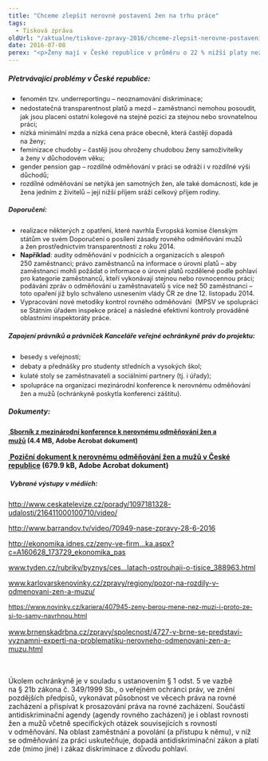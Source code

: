 ```yaml
---
title: "Chceme zlepšit nerovné postavení žen na trhu práce"
tags:
  - Tisková zpráva
oldUrl: "/aktualne/tiskove-zpravy-2016/chceme-zlepsit-nerovne-postaveni-zen-na-trhu-prace"
date: 2016-07-08
perex: "<p>Ženy mají v České republice v průměru o 22 % nižší platy než muži. Tento fakt je dlouhodobě znám a je také dlouhodobě přehlížen. Nejen z tohoto důvodu se Kancelář veřejné ochránkyně práv zapojila – spolu s Genderovým informačním centrem NORA – do projektu „Pozor na rozdíly v odměňování žen a mužů!“ Hlavním cílem projektu bylo zvýšení povědomí veřejnosti o problematice nerovného odměňování. Smyslem projektu bylo také hledání cest, jak nerovnému odměňování předcházet. Projekt začal v roce 2015 a byl ukončen v červnu 2016.</p>"
---
```


<!-- imported from the old website -->

<h5>Přetrvávající problémy v České republice:</h5> <p></p><ul><li><span style="line-height: 17.92px; font-size: 12.8px;">fenomén tzv. underreportingu – neoznamování diskriminace;</span></li><li><span style="line-height: 17.92px; font-size: 12.8px;">nedostatečná transparentnost platů a mezd – zaměstnanci nemohou posoudit, jak jsou placeni ostatní kolegové na stejné pozici za stejnou nebo srovnatelnou práci;</span></li><li><span style="line-height: 17.92px; font-size: 12.8px;">nízká minimální mzda a nízká cena práce obecně, která častěji dopadá na ženy;</span></li><li><span style="line-height: 17.92px; font-size: 12.8px;">feminizace chudoby – častěji jsou ohroženy chudobou ženy samoživitelky a ženy v důchodovém věku;</span></li><li><span style="line-height: 17.92px; font-size: 12.8px;">gender pension gap – rozdílné odměňování v práci se odráží i v rozdílné výši důchodů;</span></li><li><span style="line-height: 17.92px; font-size: 12.8px;">rozdílné odměňování se netýká jen samotných žen, ale také domácností, kde je žena jedním z živitelů – její nižší příjem sráží celkový příjem rodiny.</span></li></ul><p></p> <h5><span style="line-height: 17.92px; font-size: 12.8px;">Doporučení:</span></h5> <p></p><ul><li><span style="line-height: 17.92px; font-size: 12.8px;">realizace některých z opatření, které navrhla Evropská komise členským státům ve svém Doporučení o posílení zásady rovného odměňování mužů a žen prostřednictvím transparentnosti z roku 2014.</span></li><li><span style="line-height: 17.92px; font-size: 12.8px;"><b>Například</b>: audity odměňování v podnicích a organizacích s alespoň 250 zaměstnanci; právo zaměstnanců na informace o úrovni platů – aby zaměstnanci mohli požádat o informace o úrovni platů rozdělené podle pohlaví pro kategorie zaměstnanců, kteří vykonávají stejnou nebo rovnocennou práci; podávání zpráv o odměňování u zaměstnavatelů s více než 50 zaměstnanci – toto opaření již bylo schváleno usnesením vlády ČR ze dne 12. listopadu 2014.</span></li><li><span style="line-height: 17.92px; font-size: 12.8px;">Vypracování nové metodiky kontrol rovného odměňování  (MPSV ve spolupráci se Státním úřadem inspekce práce) a následné efektivní kontroly prováděné oblastními inspektoráty práce. </span></li></ul><p></p> <h5><span style="line-height: 17.92px; font-size: 12.8px;">Zapojení právníků a právniček Kanceláře veřejné ochránkyně práv do projektu:</span></h5> <p></p><ul><li><span style="line-height: 17.92px; font-size: 12.8px;">besedy s veřejností;</span></li><li><span style="line-height: 17.92px; font-size: 12.8px;">debaty a přednášky pro studenty středních a vysokých škol;</span></li><li><span style="line-height: 17.92px; font-size: 12.8px;">kulaté stoly se zaměstnavateli a sociálními partnery (tj. i úřady);</span></li><li><span style="line-height: 17.92px; font-size: 12.8px;">spolupráce na organizaci mezinárodní konference k nerovnému odměňování žen a mužů (ochránkyně poskytla konferenci záštitu).</span></li></ul><p></p> <h5>Dokumenty:</h5><p><span style="line-height: 17.92px; font-size: 12.8px;"><b><a title="Otevření do nového okna" href="/uploads-import/DISKRIMINACE/Nerovne_odmenovani/Sbornik_NORA_verze_pro_web.pdf" target="_blank"><img alt="" src="https://www.ochrance.cz/typo3/ext/od_linkdesc/icons/pdf.gif" class="od_linkdesc_icon" /> Sborník z mezinárodní konference k nerovnému odměňování žen a mužů</a> (4.4 MB, Adobe Acrobat dokument)</b></span></p> <p><b><a title="Otevření do nového okna" href="/uploads-import/DISKRIMINACE/Nerovne_odmenovani/Pozicni_dokument_web.pdf" target="_blank"><img alt="" src="https://www.ochrance.cz/typo3/ext/od_linkdesc/icons/pdf.gif" class="od_linkdesc_icon" /> Poziční dokument k nerovnému odměňování žen a mužů v České republice</a> (679.9 kB, Adobe Acrobat dokument)</b></p> <h5> <span style="line-height: 17.92px; font-size: 12.8px;">Vybrané výstupy v médiích:</span></h5> <p><a title="Otevření do nového okna" href="http://www.ceskatelevize.cz/porady/1097181328-udalosti/216411000100710/video/" target="_blank">http://www.ceskatelevize.cz/porady/1097181328-udalosti/216411000100710/video/</a> <img alt="" src="https://www.ochrance.cz/typo3/ext/od_linkdesc/icons/external.gif" class="od_linkdesc_icon_external" /> </p><p class="MsoNormal"><a title="Otevření do nového okna" href="http://www.barrandov.tv/video/70949-nase-zpravy-28-6-2016" target="_blank">http://www.barrandov.tv/video/70949-nase-zpravy-28-6-2016</a> <img alt="" src="https://www.ochrance.cz/typo3/ext/od_linkdesc/icons/external.gif" class="od_linkdesc_icon_external" /></p><p><a title="Otevření do nového okna" href="http://ekonomika.idnes.cz/zeny-ve-firmach-braly-o-ctvrtinu-mensi-mzdy-nez-muzi-lepe-je-platil-stat-1a4-/ekonomika.aspx?c=A160628_173729_ekonomika_pas" target="_blank">http://ekonomika.idnes.cz/zeny-ve-firm...ka.aspx?c=A160628_173729_ekonomika_pas</a> <img alt="" src="https://www.ochrance.cz/typo3/ext/od_linkdesc/icons/external.gif" class="od_linkdesc_icon_external" /></p> <p><a href="http://www.tyden.cz/rubriky/byznys/cesko/muzi-maji-navrch-zeny-mesicne-na-vyplatach-ostrouhaji-o-tisice_388963.html" target="_blank" style="line-height: 17.92px; font-size: 12.8px;"><a href="http://www.tyden.cz/rubriky/byznys/ces...latach-ostrouhaji-o-tisice_388963.html" target="_blank">www.tyden.cz/rubriky/byznys/ces...latach-ostrouhaji-o-tisice_388963.html</a></a></p> <p><a href="http://www.karlovarskenovinky.cz/zpravy/regiony/pozor-na-rozdily-v-odmenovani-zen-a-muzu/" style="line-height: 17.92px; font-size: 12.8px;"><a href="http://www.karlovarskenovinky.cz/zpravy/regiony/pozor-na-rozdily-v-odmenovani-zen-a-muzu/" target="_blank">www.karlovarskenovinky.cz/zpravy/regiony/pozor-na-rozdily-v-odmenovani-zen-a-muzu/</a></a></p> <p><a href="https://www.novinky.cz/kariera/407945-zeny-berou-mene-nez-muzi-i-proto-ze-si-to-samy-navrhnou.html" style="line-height: 17.92px; font-size: 12.8px;">https://www.novinky.cz/kariera/407945-zeny-berou-mene-nez-muzi-i-proto-ze-si-to-samy-navrhnou.html</a></p> <p><a href="http://www.brnenskadrbna.cz/zpravy/spolecnost/4727-v-brne-se-predstavi-vyznamni-experti-na-problematiku-nerovneho-odmenovani-zen-a-muzu.html" style="line-height: 17.92px; font-size: 12.8px;"><a href="http://www.brnenskadrbna.cz/zpravy/spolecnost/4727-v-brne-se-predstavi-vyznamni-experti-na-problematiku-nerovneho-odmenovani-zen-a-muzu.html" target="_blank">www.brnenskadrbna.cz/zpravy/spolecnost/4727-v-brne-se-predstavi-vyznamni-experti-na-problematiku-nerovneho-odmenovani-zen-a-muzu.html</a></a></p> <p> <span style="line-height: 17.92px; font-size: 12.8px;"> </span></p><p> Úkolem ochránkyně je v souladu s ustanovením § 1 odst. 5 ve vazbě na § 21b zákona č. 349/1999 Sb., o veřejném ochránci práv, ve znění pozdějších předpisů, vykonávat působnost ve věcech práva na rovné zacházení a přispívat k prosazování práva na rovné zacházení. Součástí antidiskriminační agendy (agendy rovného zacházení) je i oblast rovnosti žen a mužů včetně specifických otázek souvisejících s rovností v odměňování. Na oblast zaměstnání a povolání (a přístupu k němu), v níž se odměňování za práci uskutečňuje, dopadá antidiskriminační zákon a platí zde (mimo jiné) i zákaz diskriminace z důvodu pohlaví. </p>
